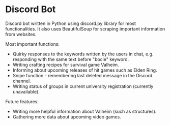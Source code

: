 # Discord Bot

Discord bot written in Python using discord.py library for most functionalities. It also uses BeautifulSoup for scraping important information from websites.

Most important functions:
* Quirky responses to the keywords written by the users in chat, e.g. responding with the same text before "bocie" keyword.
* Writing crafting recipes for survival game Valheim.
* Informing about upcoming releases of hit games such as Elden Ring.
* Snipe function - remembering last deleted message in the Discord channel.
* Writing status of groups in current university registration (currently unavailable).

Future features:
* Writing more helpful information about Valheim (such as structures).
* Gathering more data about upcoming video games.